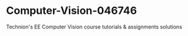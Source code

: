 # Computer-Vision-046746
Technion's EE Computer Vision course tutorials &amp; assignments solutions
